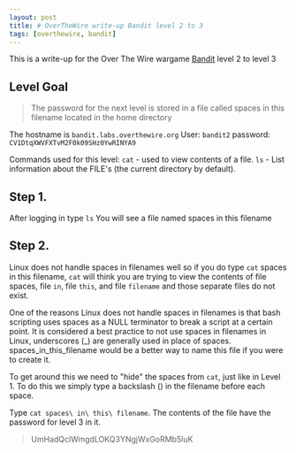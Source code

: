 ```yaml
---
layout: post
title: # OverTheWire write-up Bandit level 2 to 3
tags: [overthewire, bandit]
---
```


This is a write-up for the Over The Wire wargame [Bandit](https://overthewire.org/wargames/bandit/) level 2 to level 3

## Level Goal

> The password for the next level is stored in a file called spaces in this filename located in the home directory


The hostname is ```bandit.labs.overthewire.org``` 
User: ```bandit2```
password: ```CV1DtqXWVFXTvM2F0k09SHz0YwRINYA9```
<!--more-->
Commands used for this level:
```cat``` - used to view contents of a file.
```ls``` - List information about the FILE's (the current directory by default).

## Step 1.
 After logging in type ```ls```
 You will see a file named spaces in this filename

## Step 2.
Linux does not handle spaces in filenames well so if you do type
```cat``` spaces in this filename, ```cat``` will think you are trying to view the contents of file spaces, file ```in```, file ```this```, and file ```filename``` and those separate files do not exist.

One of the reasons Linux does not handle spaces in filenames is that bash scripting uses spaces as a NULL terminator to break a script at a certain point. It is considered a best practice to not use spaces in filenames in Linux, underscores (_) are generally used in place of spaces. spaces_in_this_filename would be a better way to name this file if you were to create it.

To get around this we need to "hide" the spaces from ```cat```, just like in Level 1. To do this we simply type a backslash (\) in the filename before each space.

Type ```cat spaces\ in\ this\ filename```.
The contents of the file have the password for level 3 in it.
> UmHadQclWmgdLOKQ3YNgjWxGoRMb5luK